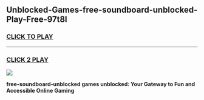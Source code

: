 
## Unblocked-Games-free-soundboard-unblocked-Play-Free-97t8l
<h3>
<a href="https://premium76.site?title=free-soundboard-unblocked&ref=20M">CLICK TO PLAY</a></h3>
<hr>

<h3>
<a href="https://premium76.site?title=free-soundboard-unblocked&ref=20M">CLICK 2 PLAY</a>
  
</h3>

<a href="https://premium76.site?title=free-soundboard-unblocked&ref=19M"><img src="https://clearcache.store/games.png"></a>


**free-soundboard-unblocked games unblocked: Your Gateway to Fun and Accessible Online Gaming**
